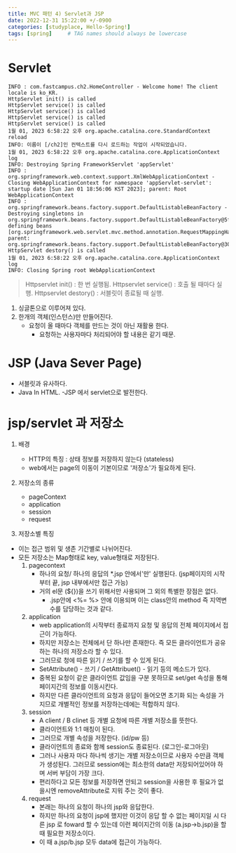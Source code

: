```yaml
---
title: MVC 패턴 4) Servlet과 JSP 
date: 2022-12-31 15:22:00 +/-0900
categories: [studyplace, Hello-Spring!]
tags: [spring]     # TAG names should always be lowercase
---
```


# Servlet

```console
INFO : com.fastcampus.ch2.HomeController - Welcome home! The client locale is ko_KR.
HttpServlet init() is called 
HttpServlet service() is called 
HttpServlet service() is called 
HttpServlet service() is called 
HttpServlet service() is called 
1월 01, 2023 6:58:22 오후 org.apache.catalina.core.StandardContext reload
INFO: 이름이 [/ch2]인 컨텍스트를 다시 로드하는 작업이 시작되었습니다.
1월 01, 2023 6:58:22 오후 org.apache.catalina.core.ApplicationContext log
INFO: Destroying Spring FrameworkServlet 'appServlet'
INFO : org.springframework.web.context.support.XmlWebApplicationContext - Closing WebApplicationContext for namespace 'appServlet-servlet': startup date [Sun Jan 01 18:56:06 KST 2023]; parent: Root WebApplicationContext
INFO : org.springframework.beans.factory.support.DefaultListableBeanFactory - Destroying singletons in org.springframework.beans.factory.support.DefaultListableBeanFactory@5fe46d52: defining beans [org.springframework.web.servlet.mvc.method.annotation.RequestMappingHandlerMapping#0,org.springframework.format.support.FormattingConversionServiceFactoryBean#0,org.springframework.web.servlet.mvc.method.annotation.RequestMappingHandlerAdapter#0,org.springframework.web.servlet.handler.MappedInterceptor#0,org.springframework.web.servlet.mvc.method.annotation.ExceptionHandlerExceptionResolver#0,org.springframework.web.servlet.mvc.annotation.ResponseStatusExceptionResolver#0,org.springframework.web.servlet.mvc.support.DefaultHandlerExceptionResolver#0,org.springframework.web.servlet.handler.BeanNameUrlHandlerMapping,org.springframework.web.servlet.mvc.HttpRequestHandlerAdapter,org.springframework.web.servlet.mvc.SimpleControllerHandlerAdapter,org.springframework.web.servlet.resource.ResourceHttpRequestHandler#0,org.springframework.web.servlet.handler.SimpleUrlHandlerMapping#0,org.springframework.web.servlet.view.InternalResourceViewResolver#0,homeController,requestMessage,hello,requestHeader,yoilTeller_servlet,yoilTellerMVC,twoDice,requestInfo,org.springframework.context.annotation.internalConfigurationAnnotationProcessor,org.springframework.context.annotation.internalAutowiredAnnotationProcessor,org.springframework.context.annotation.internalRequiredAnnotationProcessor,org.springframework.context.annotation.internalCommonAnnotationProcessor,org.springframework.context.annotation.ConfigurationClassPostProcessor$ImportAwareBeanPostProcessor#0]; parent: org.springframework.beans.factory.support.DefaultListableBeanFactory@3002e397
HttpServlet destory() is called 
1월 01, 2023 6:58:22 오후 org.apache.catalina.core.ApplicationContext log
INFO: Closing Spring root WebApplicationContext
```

>Httpservlet init()         :   한 번 실행됨.
>Httpservlet service()  :   호출 될 때마다 실행.
>Httpservlet destory()  :   서블릿이 종료될 때 실행.

1. 싱글톤으로 이루어져 있다.
2. 한개의 객체(인스턴스)만 만들어진다.
    - 요청이 올 때마다 객체를 만드는 것이 아닌 재활용 한다.
        + 요청하는 사용자마다 처리되어야 할 내용은 같기 때문.

# JSP (Java Sever Page)
- 서블릿과 유사하다.
- Java In HTML.
-JSP 에서 servlet으로 발전한다.

# jsp/servlet 과 저장소
1. 배경
    - HTTP의 특징 : 상태 정보를 저장하지 않는다 (stateless)
    - web에서는 page의 이동이 기본이므로 '저장소'가 필요하게 된다.

2. 저장소의 종류 
    - pageContext
    - application
    - session
    - request

3. 저장소별 특징 
- 이는 접근 범위 및 생존 기간별로 나뉘어진다.
- 모든 저장소는 Map형태로 key, value형태로 저장된다. <br>
    1) pagecontext
        - 하나의 요청/ 하나의 응답의 *.jsp 안에서'만' 실행된다. (jsp페이지의 시작부터 끝, jsp 내부에서만 접근 가능)
        - 거의 el문 (${})을 쓰기 위해서만 사용되며 그 외의 특별한 장점은 없다.
            + .jsp안에 <%= %> 안에 이용되며 이는 class안의 method 즉 지역변수를 담당하는 것과 같다. 
    2) application
        - web application의 시작부터 종료까지 요청 및 응답의 전체 페이지에서 접근이 가능하다.
        - 하지만 저장소는 전체에서 단 하나만 존재한다. 즉 모든 클라이언트가 공유하는 하나의 저장소라 할 수 있다. 
        - 그러므로 청에 따른 읽기 / 쓰기를 할 수 있게 된다.
        - SetAttribute() - 쓰기 / GetAttribuet() - 읽기 등의 메소드가 있다.
        - 중복된 요청이 같은 클라이언트 값임을 구분 못하므로 set/get 속성을 통해 페이지간의 정보를 이동시킨다. 
        - 하지만 다른 클라이언트의 요청과 응답이 들어오면 초기화 되는 속성을 가지므로 개별적인 정보를 저장하는데에는 적합하지 않다.
    3) session
        - A client / B clinet 등 개별 요청에 따른 개별 저장소를  뜻한다.
        - 클라이언트와 1:1 매칭이 된다.
        - 그러므로 개별 속성을 저장한다. (id/pw 등)
        - 클라이언트의 종료와 함께 session도 종료된다. (로그인-로그아웃)
        - 그러나 사용자 마다 하나씩 생기는 개별 저장소이므로 사용자 수만큼 객체가 생성된다. 그러므로 session에는 최소한의 data만 저장되어있어야 하며 서버 부담이 가장 크다. 
        - 편리하다고 모든 정보를 저장하면 안되고 session을 사용한 후 필요가 없을시엔 removeAttribute로 지워 주는 것이 좋다.
    4) request
        - 본래는 하나의 요청이 하나의 jsp와 응답한다.
        - 하지만 하나의 요청이 jsp에 했지만 이것이 응답 할 수 없는 페이지일 시 다른 jsp 로 foward 할 수 있는데 이런 페이지간의 이동 (a.jsp->b.jsp)을 할 때 필요한 저장소이다. 
        - 이 때 a.jsp/b.jsp 모두 data에 접근이 가능하다. 


